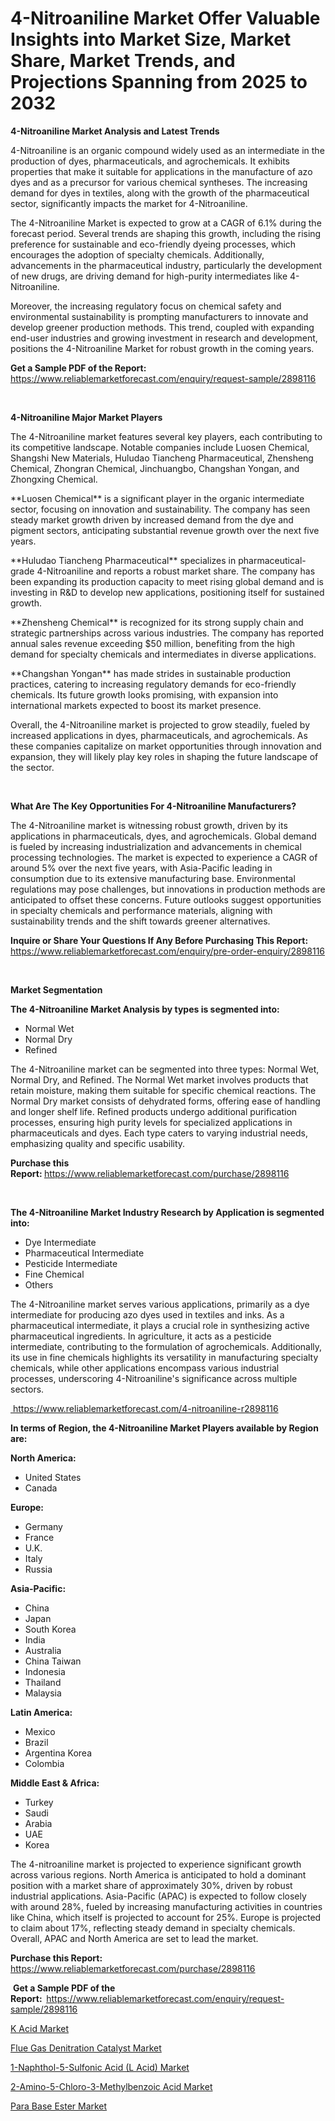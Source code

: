 <p><h1>4-Nitroaniline Market Offer Valuable Insights into Market Size, Market Share, Market Trends, and Projections Spanning from 2025 to 2032</h1></p><p><strong>4-Nitroaniline Market Analysis and Latest Trends</strong></p>
<p><p>4-Nitroaniline is an organic compound widely used as an intermediate in the production of dyes, pharmaceuticals, and agrochemicals. It exhibits properties that make it suitable for applications in the manufacture of azo dyes and as a precursor for various chemical syntheses. The increasing demand for dyes in textiles, along with the growth of the pharmaceutical sector, significantly impacts the market for 4-Nitroaniline.</p><p>The 4-Nitroaniline Market is expected to grow at a CAGR of 6.1% during the forecast period. Several trends are shaping this growth, including the rising preference for sustainable and eco-friendly dyeing processes, which encourages the adoption of specialty chemicals. Additionally, advancements in the pharmaceutical industry, particularly the development of new drugs, are driving demand for high-purity intermediates like 4-Nitroaniline. </p><p>Moreover, the increasing regulatory focus on chemical safety and environmental sustainability is prompting manufacturers to innovate and develop greener production methods. This trend, coupled with expanding end-user industries and growing investment in research and development, positions the 4-Nitroaniline Market for robust growth in the coming years.</p></p>
<p><strong>Get a Sample PDF of the Report:&nbsp;</strong> <a href="https://www.reliablemarketforecast.com/enquiry/request-sample/2898116?utm_campaign=1906&utm_medium=2&utm_source=Github&utm_content=ia&utm_term=15032025&utm_id=4-nitroaniline">https://www.reliablemarketforecast.com/enquiry/request-sample/2898116</a></p>
<p>&nbsp;</p>
<p><strong>4-Nitroaniline Major Market Players</strong></p>
<p><p>The 4-Nitroaniline market features several key players, each contributing to its competitive landscape. Notable companies include Luosen Chemical, Shangshi New Materials, Huludao Tiancheng Pharmaceutical, Zhensheng Chemical, Zhongran Chemical, Jinchuangbo, Changshan Yongan, and Zhongxing Chemical.</p><p>**Luosen Chemical** is a significant player in the organic intermediate sector, focusing on innovation and sustainability. The company has seen steady market growth driven by increased demand from the dye and pigment sectors, anticipating substantial revenue growth over the next five years.</p><p>**Huludao Tiancheng Pharmaceutical** specializes in pharmaceutical-grade 4-Nitroaniline and reports a robust market share. The company has been expanding its production capacity to meet rising global demand and is investing in R&D to develop new applications, positioning itself for sustained growth.</p><p>**Zhensheng Chemical** is recognized for its strong supply chain and strategic partnerships across various industries. The company has reported annual sales revenue exceeding $50 million, benefiting from the high demand for specialty chemicals and intermediates in diverse applications.</p><p>**Changshan Yongan** has made strides in sustainable production practices, catering to increasing regulatory demands for eco-friendly chemicals. Its future growth looks promising, with expansion into international markets expected to boost its market presence.</p><p>Overall, the 4-Nitroaniline market is projected to grow steadily, fueled by increased applications in dyes, pharmaceuticals, and agrochemicals. As these companies capitalize on market opportunities through innovation and expansion, they will likely play key roles in shaping the future landscape of the sector.</p></p>
<p>&nbsp;</p>
<p><strong>What Are The Key Opportunities For 4-Nitroaniline Manufacturers?</strong></p>
<p><p>The 4-Nitroaniline market is witnessing robust growth, driven by its applications in pharmaceuticals, dyes, and agrochemicals. Global demand is fueled by increasing industrialization and advancements in chemical processing technologies. The market is expected to experience a CAGR of around 5% over the next five years, with Asia-Pacific leading in consumption due to its extensive manufacturing base. Environmental regulations may pose challenges, but innovations in production methods are anticipated to offset these concerns. Future outlooks suggest opportunities in specialty chemicals and performance materials, aligning with sustainability trends and the shift towards greener alternatives.</p></p>
<p><strong>Inquire or Share Your Questions If Any Before Purchasing This Report:</strong> <a href="https://www.reliablemarketforecast.com/enquiry/pre-order-enquiry/2898116?utm_campaign=1906&utm_medium=2&utm_source=Github&utm_content=ia&utm_term=15032025&utm_id=4-nitroaniline">https://www.reliablemarketforecast.com/enquiry/pre-order-enquiry/2898116</a></p>
<p>&nbsp;</p>
<p><strong>Market Segmentation</strong></p>
<p><strong>The 4-Nitroaniline Market Analysis by types is segmented into:</strong></p>
<p><ul><li>Normal Wet</li><li>Normal Dry</li><li>Refined</li></ul></p>
<p><p>The 4-Nitroaniline market can be segmented into three types: Normal Wet, Normal Dry, and Refined. The Normal Wet market involves products that retain moisture, making them suitable for specific chemical reactions. The Normal Dry market consists of dehydrated forms, offering ease of handling and longer shelf life. Refined products undergo additional purification processes, ensuring high purity levels for specialized applications in pharmaceuticals and dyes. Each type caters to varying industrial needs, emphasizing quality and specific usability.</p></p>
<p><strong>Purchase this Report:&nbsp;</strong><a href="https://www.reliablemarketforecast.com/purchase/2898116?utm_campaign=1906&utm_medium=2&utm_source=Github&utm_content=ia&utm_term=15032025&utm_id=4-nitroaniline">https://www.reliablemarketforecast.com/purchase/2898116</a></p>
<p>&nbsp;</p>
<p><strong>The 4-Nitroaniline Market Industry Research by Application is segmented into:</strong></p>
<p><ul><li>Dye Intermediate</li><li>Pharmaceutical Intermediate</li><li>Pesticide Intermediate</li><li>Fine Chemical</li><li>Others</li></ul></p>
<p><p>The 4-Nitroaniline market serves various applications, primarily as a dye intermediate for producing azo dyes used in textiles and inks. As a pharmaceutical intermediate, it plays a crucial role in synthesizing active pharmaceutical ingredients. In agriculture, it acts as a pesticide intermediate, contributing to the formulation of agrochemicals. Additionally, its use in fine chemicals highlights its versatility in manufacturing specialty chemicals, while other applications encompass various industrial processes, underscoring 4-Nitroaniline's significance across multiple sectors.</p></p>
<p><a href="https://www.reliablemarketforecast.com/4-nitroaniline-r2898116?utm_campaign=1906&utm_medium=2&utm_source=Github&utm_content=ia&utm_term=15032025&utm_id=4-nitroaniline">&nbsp;https://www.reliablemarketforecast.com/4-nitroaniline-r2898116</a></p>
<p><strong>In terms of Region, the 4-Nitroaniline Market Players available by Region are:</strong></p>
<p>
    <p> <strong> North America: </strong>
        <ul>
            <li>United States</li>
            <li>Canada</li>
        </ul>
        </p> 
    <p> <strong> Europe: </strong>
        <ul>
            <li>Germany</li>
            <li>France</li>
            <li>U.K.</li>
            <li>Italy</li>
            <li>Russia</li>
        </ul>
        </p> 
    <p> <strong> Asia-Pacific: </strong>
        <ul>
            <li>China</li>
            <li>Japan</li>
            <li>South Korea</li>
            <li>India</li>
            <li>Australia</li>
            <li>China Taiwan</li>
            <li>Indonesia</li>
            <li>Thailand</li>
            <li>Malaysia</li>
        </ul>
        </p> 
    <p> <strong> Latin America: </strong>
        <ul>
            <li>Mexico</li>
            <li>Brazil</li>
            <li>Argentina Korea</li>
            <li>Colombia</li>
        </ul>
        </p> 
    <p> <strong> Middle East & Africa: </strong>
        <ul>
            <li>Turkey</li>
            <li>Saudi</li>
            <li>Arabia</li>
            <li>UAE</li>
            <li>Korea</li>
        </ul>
    </p>
    </p>
<p><p>The 4-nitroaniline market is projected to experience significant growth across various regions. North America is anticipated to hold a dominant position with a market share of approximately 30%, driven by robust industrial applications. Asia-Pacific (APAC) is expected to follow closely with around 28%, fueled by increasing manufacturing activities in countries like China, which itself is projected to account for 25%. Europe is projected to claim about 17%, reflecting steady demand in specialty chemicals. Overall, APAC and North America are set to lead the market.</p></p>
<p><strong>Purchase this Report: </strong><a href="https://www.reliablemarketforecast.com/purchase/2898116?utm_campaign=1906&utm_medium=2&utm_source=Github&utm_content=ia&utm_term=15032025&utm_id=4-nitroaniline">https://www.reliablemarketforecast.com/purchase/2898116</a></p>
<p>&nbsp;<strong>Get a Sample PDF of the Report:&nbsp;&nbsp;</strong><a href="https://www.reliablemarketforecast.com/enquiry/request-sample/2898116?utm_campaign=1906&utm_medium=2&utm_source=Github&utm_content=ia&utm_term=15032025&utm_id=4-nitroaniline">https://www.reliablemarketforecast.com/enquiry/request-sample/2898116</a></p>
<p><strong></strong></p>
<p><p><a href="https://github.com/failarustic/Market-Research-Report-List-1/blob/main/k-acid-market.md?utm_campaign=1906&utm_medium=2&utm_source=Github&utm_content=ia&utm_term=15032025&utm_id=4-nitroaniline">K Acid Market</a></p><p><a href="https://github.com/maaniwilka9y/Market-Research-Report-List-1/blob/main/flue-gas-denitration-catalyst-market.md?utm_campaign=1906&utm_medium=2&utm_source=Github&utm_content=ia&utm_term=15032025&utm_id=4-nitroaniline">Flue Gas Denitration Catalyst Market</a></p><p><a href="https://github.com/claracpegios/Market-Research-Report-List-1/blob/main/1-naphthol-5-sulfonic-acid-l-acid-market.md?utm_campaign=1906&utm_medium=2&utm_source=Github&utm_content=ia&utm_term=15032025&utm_id=4-nitroaniline">1-Naphthol-5-Sulfonic Acid (L Acid) Market</a></p><p><a href="https://github.com/damjiederyd/Market-Research-Report-List-1/blob/main/2-amino-5-chloro-3-methylbenzoic-acid-market.md?utm_campaign=1906&utm_medium=2&utm_source=Github&utm_content=ia&utm_term=15032025&utm_id=4-nitroaniline">2-Amino-5-Chloro-3-Methylbenzoic Acid Market</a></p><p><a href="https://github.com/hiwanatalak/Market-Research-Report-List-1/blob/main/para-base-ester-market.md?utm_campaign=1906&utm_medium=2&utm_source=Github&utm_content=ia&utm_term=15032025&utm_id=4-nitroaniline">Para Base Ester Market</a></p></p>